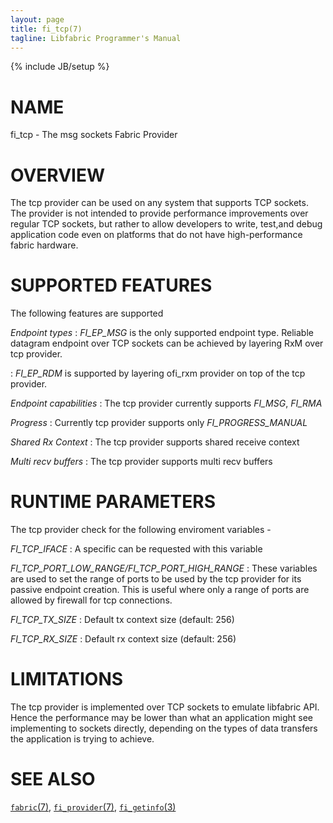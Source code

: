 ```yaml
---
layout: page
title: fi_tcp(7)
tagline: Libfabric Programmer's Manual
---
```

{% include JB/setup %}

# NAME

fi_tcp \- The msg sockets Fabric Provider

# OVERVIEW

The tcp provider can be used on any system that supports TCP sockets. The
provider is not intended to provide performance improvements over regular
TCP sockets, but rather to allow developers to write, test,and debug
application code even on platforms that do not have high-performance
fabric hardware.

# SUPPORTED FEATURES

The following features are supported

*Endpoint types*
: *FI_EP_MSG* is the only supported endpoint type. Reliable
  datagram endpoint over TCP sockets can be achieved by layering RxM over
  tcp provider.

: *FI_EP_RDM* is supported by layering ofi_rxm provider on top of the
  tcp provider.

*Endpoint capabilities*
: The tcp provider currently supports *FI_MSG*, *FI_RMA*

*Progress*
: Currently tcp provider supports only *FI_PROGRESS_MANUAL*

*Shared Rx Context*
: The tcp provider supports shared receive context

*Multi recv buffers*
: The tcp provider supports multi recv buffers

# RUNTIME PARAMETERS

The tcp provider check for the following enviroment variables -

*FI_TCP_IFACE*
: A specific can be requested with this variable

*FI_TCP_PORT_LOW_RANGE/FI_TCP_PORT_HIGH_RANGE*
: These variables are used to set the range of ports to be used by the
  tcp provider for its passive endpoint creation. This is useful where
  only a range of ports are allowed by firewall for tcp connections.

*FI_TCP_TX_SIZE*
: Default tx context size (default: 256)

*FI_TCP_RX_SIZE*
: Default rx context size (default: 256)

# LIMITATIONS

The tcp provider is implemented over TCP sockets to emulate libfabric API.
Hence the performance may be lower than what an application might see
implementing to sockets directly, depending on the types of data transfers
the application is trying to achieve.

# SEE ALSO

[`fabric`(7)](fabric.7.html),
[`fi_provider`(7)](fi_provider.7.html),
[`fi_getinfo`(3)](fi_getinfo.3.html)

